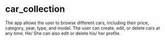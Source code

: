 # car_collection
 The app allows the user to browse different cars, including their price, category, year, type, and model. The user can create, edit, or delete cars at any time. He/ She can also edit or delete his/ her profile.
